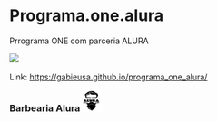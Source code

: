 # Programa.one.alura

Prrograma ONE com parceria ALURA

<p align="lift">
  <a align="center" href="https://github.com/DenverCoder1/readme-typing-svg"><img src="https://readme-typing-svg.herokuapp.com?&font=IBM+Plex+Sans&color=F72EE2&size=25&lines=Site+Barbearia+ALURA" /></a>
</p>

Link: https://gabieusa.github.io/programa_one_alura/

<div style="display:flex; " align="center">
  
### Barbearia Alura

<img src="https://github.com/gabieusa/programa_one_alura/blob/master/logo.png"  width="40" height="40"/>
  </div>

